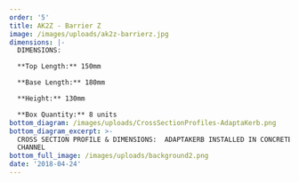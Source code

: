 ```yaml
---
order: '5'
title: AK2Z - Barrier Z
image: /images/uploads/ak2z-barrierz.jpg
dimensions: |-
  DIMENSIONS:

  **Top Length:** 150mm

  **Base Length:** 180mm

  **Height:** 130mm

  **Box Quantity:** 8 units
bottom_diagram: /images/uploads/CrossSectionProfiles-AdaptaKerb.png
bottom_diagram_excerpt: >-
  CROSS SECTION PROFILE & DIMENSIONS:  ADAPTAKERB INSTALLED IN CONCRETE KERB &
  CHANNEL
bottom_full_image: /images/uploads/background2.png
date: '2018-04-24'
---
```


